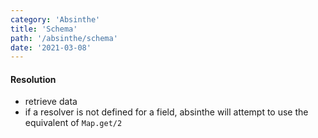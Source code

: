 ```yaml
---
category: 'Absinthe'
title: 'Schema'
path: '/absinthe/schema'
date: '2021-03-08'
---
```


#### Resolution

- retrieve data
- if a resolver is not defined for a field, absinthe will attempt to use the equivalent of `Map.get/2`
